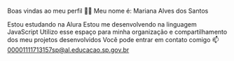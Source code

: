 Boas vindas ao meu perfil 💜💜
Meu nome é: Mariana Alves dos Santos 

Estou estudando na Alura
Estou me desenvolvendo na linguagem JavaScript
Utilizo esse espaço para minha organização e compartilhamento dos meu projetos desenvolvidos
Você pode entrar em contato comigo 📫
00001111713157sp@al.educacao.sp.gov.br
